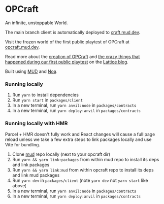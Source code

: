 # OPCraft

An infinite, unstoppable World.

The main branch client is automatically deployed to [craft.mud.dev](https://craft.mud.dev).

Visit the frozen world of the first public playtest of OPCraft at [opcraft.mud.dev](https://opcraft.mud.dev).

Read more about the [creation of OPCraft](https://lattice.xyz/blog/making-of-opcraft-part-1-building-an-on-chain-voxel-game) and [the crazy things that happened during our first public playtest](https://lattice.xyz/blog/making-of-opcraft-part-3-what-happened-in-two-weeks-of-OPCraft) on the [Lattice blog](https://lattice.xyz/blog).

Built using [MUD](https://github.com/latticexyz/mud) and [Noa](https://github.com/fenomas/noa).

### Running locally

1. Run `yarn` to install dependencies
2. Run `yarn start` in `packages/client`
3. In a new terminal, run `yarn anvil:node` in `packages/contracts`
4. In a new terminal, run `yarn deploy:anvil` in `packages/contracts`

### Running locally with HMR

Parcel + HMR doesn't fully work and React changes will cause a full page reload unless we take a few extra steps to link packages locally and use Vite for bundling.

1. Clone [mud](https://github.com/latticexyz/mud) repo locally (next to your opcraft dir)
2. Run `yarn && yarn link:packages` from within mud repo to install its deps and link packages
3. Run `yarn && yarn link:mud` from within opcraft repo to install its deps and link mud packages
4. Run `yarn dev` in `packages/client` (note `yarn dev` not `yarn start` like above)
5. In a new terminal, run `yarn anvil:node` in `packages/contracts`
6. In a new terminal, run `yarn deploy:anvil` in `packages/contracts`
